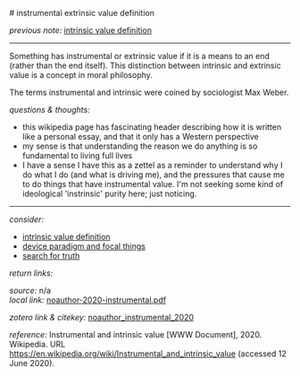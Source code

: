 # instrumental extrinsic value definition

_previous note:_  [intrinsic value definition](x-devonthink-item://A6025022-40E8-4612-839A-861BC7CFEBCE)

---

Something has instrumental or extrinsic value if it is a means to an end (rather than the end itself). This distinction between intrinsic and extrinsic value is a concept in moral philosophy.

The terms instrumental and intrinsic were coined by sociologist Max Weber.


_questions & thoughts:_

- this wikipedia page has fascinating header describing how it is written like a personal essay, and that it only has a Western perspective
- my sense is that understanding the reason we do anything is so fundamental to living full lives
- I have a sense I have this as a zettel as a reminder to understand why I do what I do (and what is driving me), and the pressures that cause me to do things that have instrumental value. I'm not seeking some kind of ideological 'instrinsic' purity here; just noticing.

--- 

_consider:_ 

- [intrinsic value definition](x-devonthink-item://A6025022-40E8-4612-839A-861BC7CFEBCE)
- [device paradigm and focal things](x-devonthink-item://65FFA8A8-F83B-43BA-B2E8-0E583F46FC49)
- [search for truth](x-devonthink-item://9B84DF67-9D1A-4597-ABF6-301159A9F964)


_return links:_

_source:_ n/a     
_local link:_ [noauthor-2020-instrumental.pdf](hook://file/l75yeuWVe?p=RHJvcGJveC9iaWJsaW9ncmFwaHkgcGRmcw==&n=noauthor-2020-instrumental.pdf)  

_zotero link & citekey:_ [noauthor_instrumental_2020](zotero://select/items/1_DJ9C4HP6) 

_reference:_ Instrumental and intrinsic value [WWW Document], 2020. Wikipedia. URL <https://en.wikipedia.org/wiki/Instrumental_and_intrinsic_value> (accessed 12 June 2020).


